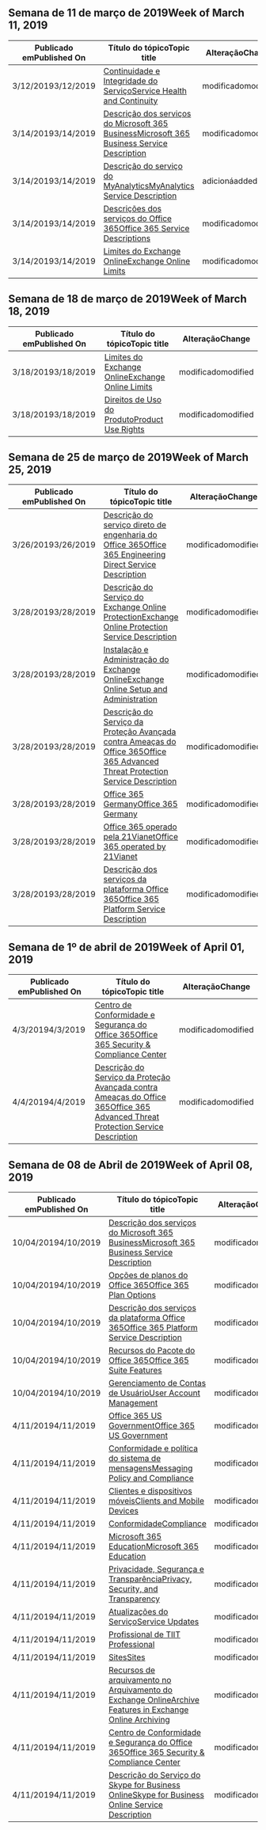 <!-- This file is generated automatically each week. Changes made to this file will be overwritten.-->




## <a name="week-of-march-11-2019"></a><span data-ttu-id="b6b10-101">Semana de 11 de março de 2019</span><span class="sxs-lookup"><span data-stu-id="b6b10-101">Week of March 11, 2019</span></span>


| <span data-ttu-id="b6b10-102">Publicado em</span><span class="sxs-lookup"><span data-stu-id="b6b10-102">Published On</span></span> |<span data-ttu-id="b6b10-103">Título do tópico</span><span class="sxs-lookup"><span data-stu-id="b6b10-103">Topic title</span></span> | <span data-ttu-id="b6b10-104">Alteração</span><span class="sxs-lookup"><span data-stu-id="b6b10-104">Change</span></span> |
|------|------------|--------|
| <span data-ttu-id="b6b10-105">3/12/2019</span><span class="sxs-lookup"><span data-stu-id="b6b10-105">3/12/2019</span></span> | [<span data-ttu-id="b6b10-106">Continuidade e Integridade do Serviço</span><span class="sxs-lookup"><span data-stu-id="b6b10-106">Service Health and Continuity</span></span>](/Office365/ServiceDescriptions/office-365-platform-service-description/service-health-and-continuity) | <span data-ttu-id="b6b10-107">modificado</span><span class="sxs-lookup"><span data-stu-id="b6b10-107">modified</span></span> |
| <span data-ttu-id="b6b10-108">3/14/2019</span><span class="sxs-lookup"><span data-stu-id="b6b10-108">3/14/2019</span></span> | [<span data-ttu-id="b6b10-109">Descrição dos serviços do Microsoft 365 Business</span><span class="sxs-lookup"><span data-stu-id="b6b10-109">Microsoft 365 Business Service Description</span></span>](/Office365/ServiceDescriptions/microsoft-365-business-service-description) | <span data-ttu-id="b6b10-110">modificado</span><span class="sxs-lookup"><span data-stu-id="b6b10-110">modified</span></span> |
| <span data-ttu-id="b6b10-111">3/14/2019</span><span class="sxs-lookup"><span data-stu-id="b6b10-111">3/14/2019</span></span> | [<span data-ttu-id="b6b10-112">Descrição do serviço do MyAnalytics</span><span class="sxs-lookup"><span data-stu-id="b6b10-112">MyAnalytics Service Description</span></span>](/Office365/ServiceDescriptions/mya-service-description) | <span data-ttu-id="b6b10-113">adicioná</span><span class="sxs-lookup"><span data-stu-id="b6b10-113">added</span></span> |
| <span data-ttu-id="b6b10-114">3/14/2019</span><span class="sxs-lookup"><span data-stu-id="b6b10-114">3/14/2019</span></span> | [<span data-ttu-id="b6b10-115">Descrições dos serviços do Office 365</span><span class="sxs-lookup"><span data-stu-id="b6b10-115">Office 365 Service Descriptions </span></span>](/Office365/ServiceDescriptions/office-365-service-descriptions-technet-library) | <span data-ttu-id="b6b10-116">modificado</span><span class="sxs-lookup"><span data-stu-id="b6b10-116">modified</span></span> |
| <span data-ttu-id="b6b10-117">3/14/2019</span><span class="sxs-lookup"><span data-stu-id="b6b10-117">3/14/2019</span></span> | [<span data-ttu-id="b6b10-118">Limites do Exchange Online</span><span class="sxs-lookup"><span data-stu-id="b6b10-118">Exchange Online Limits</span></span>](/Office365/ServiceDescriptions/exchange-online-service-description/exchange-online-limits) | <span data-ttu-id="b6b10-119">modificado</span><span class="sxs-lookup"><span data-stu-id="b6b10-119">modified</span></span> |


## <a name="week-of-march-18-2019"></a><span data-ttu-id="b6b10-120">Semana de 18 de março de 2019</span><span class="sxs-lookup"><span data-stu-id="b6b10-120">Week of March 18, 2019</span></span>


| <span data-ttu-id="b6b10-121">Publicado em</span><span class="sxs-lookup"><span data-stu-id="b6b10-121">Published On</span></span> |<span data-ttu-id="b6b10-122">Título do tópico</span><span class="sxs-lookup"><span data-stu-id="b6b10-122">Topic title</span></span> | <span data-ttu-id="b6b10-123">Alteração</span><span class="sxs-lookup"><span data-stu-id="b6b10-123">Change</span></span> |
|------|------------|--------|
| <span data-ttu-id="b6b10-124">3/18/2019</span><span class="sxs-lookup"><span data-stu-id="b6b10-124">3/18/2019</span></span> | [<span data-ttu-id="b6b10-125">Limites do Exchange Online</span><span class="sxs-lookup"><span data-stu-id="b6b10-125">Exchange Online Limits</span></span>](/Office365/ServiceDescriptions/exchange-online-service-description/exchange-online-limits) | <span data-ttu-id="b6b10-126">modificado</span><span class="sxs-lookup"><span data-stu-id="b6b10-126">modified</span></span> |
| <span data-ttu-id="b6b10-127">3/18/2019</span><span class="sxs-lookup"><span data-stu-id="b6b10-127">3/18/2019</span></span> | [<span data-ttu-id="b6b10-128">Direitos de Uso do Produto</span><span class="sxs-lookup"><span data-stu-id="b6b10-128">Product Use Rights</span></span>](/Office365/ServiceDescriptions/office-365-platform-service-description/product-use-rights) | <span data-ttu-id="b6b10-129">modificado</span><span class="sxs-lookup"><span data-stu-id="b6b10-129">modified</span></span> |


## <a name="week-of-march-25-2019"></a><span data-ttu-id="b6b10-130">Semana de 25 de março de 2019</span><span class="sxs-lookup"><span data-stu-id="b6b10-130">Week of March 25, 2019</span></span>


| <span data-ttu-id="b6b10-131">Publicado em</span><span class="sxs-lookup"><span data-stu-id="b6b10-131">Published On</span></span> |<span data-ttu-id="b6b10-132">Título do tópico</span><span class="sxs-lookup"><span data-stu-id="b6b10-132">Topic title</span></span> | <span data-ttu-id="b6b10-133">Alteração</span><span class="sxs-lookup"><span data-stu-id="b6b10-133">Change</span></span> |
|------|------------|--------|
| <span data-ttu-id="b6b10-134">3/26/2019</span><span class="sxs-lookup"><span data-stu-id="b6b10-134">3/26/2019</span></span> | [<span data-ttu-id="b6b10-135">Descrição do serviço direto de engenharia do Office 365</span><span class="sxs-lookup"><span data-stu-id="b6b10-135">Office 365 Engineering Direct Service Description</span></span>](/Office365/ServiceDescriptions/office-365-engineering-direct-service-description) | <span data-ttu-id="b6b10-136">modificado</span><span class="sxs-lookup"><span data-stu-id="b6b10-136">modified</span></span> |
| <span data-ttu-id="b6b10-137">3/28/2019</span><span class="sxs-lookup"><span data-stu-id="b6b10-137">3/28/2019</span></span> | [<span data-ttu-id="b6b10-138">Descrição do Serviço do Exchange Online Protection</span><span class="sxs-lookup"><span data-stu-id="b6b10-138">Exchange Online Protection Service Description</span></span>](/Office365/ServiceDescriptions/exchange-online-protection-service-description/exchange-online-protection-service-description) | <span data-ttu-id="b6b10-139">modificado</span><span class="sxs-lookup"><span data-stu-id="b6b10-139">modified</span></span> |
| <span data-ttu-id="b6b10-140">3/28/2019</span><span class="sxs-lookup"><span data-stu-id="b6b10-140">3/28/2019</span></span> | [<span data-ttu-id="b6b10-141">Instalação e Administração do Exchange Online</span><span class="sxs-lookup"><span data-stu-id="b6b10-141">Exchange Online Setup and Administration</span></span>](/Office365/ServiceDescriptions/exchange-online-service-description/exchange-online-setup-and-administration) | <span data-ttu-id="b6b10-142">modificado</span><span class="sxs-lookup"><span data-stu-id="b6b10-142">modified</span></span> |
| <span data-ttu-id="b6b10-143">3/28/2019</span><span class="sxs-lookup"><span data-stu-id="b6b10-143">3/28/2019</span></span> | [<span data-ttu-id="b6b10-144">Descrição do Serviço da Proteção Avançada contra Ameaças do Office 365</span><span class="sxs-lookup"><span data-stu-id="b6b10-144">Office 365 Advanced Threat Protection Service Description</span></span>](/Office365/ServiceDescriptions/office-365-advanced-threat-protection-service-description) | <span data-ttu-id="b6b10-145">modificado</span><span class="sxs-lookup"><span data-stu-id="b6b10-145">modified</span></span> |
| <span data-ttu-id="b6b10-146">3/28/2019</span><span class="sxs-lookup"><span data-stu-id="b6b10-146">3/28/2019</span></span> | [<span data-ttu-id="b6b10-147">Office 365 Germany</span><span class="sxs-lookup"><span data-stu-id="b6b10-147">Office 365 Germany</span></span>](/Office365/ServiceDescriptions/office-365-platform-service-description/office-365-germany) | <span data-ttu-id="b6b10-148">modificado</span><span class="sxs-lookup"><span data-stu-id="b6b10-148">modified</span></span> |
| <span data-ttu-id="b6b10-149">3/28/2019</span><span class="sxs-lookup"><span data-stu-id="b6b10-149">3/28/2019</span></span> | [<span data-ttu-id="b6b10-150">Office 365 operado pela 21Vianet</span><span class="sxs-lookup"><span data-stu-id="b6b10-150">Office 365 operated by 21Vianet</span></span>](/Office365/ServiceDescriptions/office-365-platform-service-description/office-365-operated-by-21vianet) | <span data-ttu-id="b6b10-151">modificado</span><span class="sxs-lookup"><span data-stu-id="b6b10-151">modified</span></span> |
| <span data-ttu-id="b6b10-152">3/28/2019</span><span class="sxs-lookup"><span data-stu-id="b6b10-152">3/28/2019</span></span> | [<span data-ttu-id="b6b10-153">Descrição dos serviços da plataforma Office 365</span><span class="sxs-lookup"><span data-stu-id="b6b10-153">Office 365 Platform Service Description</span></span>](/Office365/ServiceDescriptions/office-365-platform-service-description/office-365-platform-service-description) | <span data-ttu-id="b6b10-154">modificado</span><span class="sxs-lookup"><span data-stu-id="b6b10-154">modified</span></span> |


## <a name="week-of-april-01-2019"></a><span data-ttu-id="b6b10-155">Semana de 1º de abril de 2019</span><span class="sxs-lookup"><span data-stu-id="b6b10-155">Week of April 01, 2019</span></span>


| <span data-ttu-id="b6b10-156">Publicado em</span><span class="sxs-lookup"><span data-stu-id="b6b10-156">Published On</span></span> |<span data-ttu-id="b6b10-157">Título do tópico</span><span class="sxs-lookup"><span data-stu-id="b6b10-157">Topic title</span></span> | <span data-ttu-id="b6b10-158">Alteração</span><span class="sxs-lookup"><span data-stu-id="b6b10-158">Change</span></span> |
|------|------------|--------|
| <span data-ttu-id="b6b10-159">4/3/2019</span><span class="sxs-lookup"><span data-stu-id="b6b10-159">4/3/2019</span></span> | [<span data-ttu-id="b6b10-160">Centro de Conformidade e Segurança do Office 365</span><span class="sxs-lookup"><span data-stu-id="b6b10-160">Office 365 Security & Compliance Center</span></span>](/Office365/ServiceDescriptions/office-365-platform-service-description/office-365-securitycompliance-center) | <span data-ttu-id="b6b10-161">modificado</span><span class="sxs-lookup"><span data-stu-id="b6b10-161">modified</span></span> |
| <span data-ttu-id="b6b10-162">4/4/2019</span><span class="sxs-lookup"><span data-stu-id="b6b10-162">4/4/2019</span></span> | [<span data-ttu-id="b6b10-163">Descrição do Serviço da Proteção Avançada contra Ameaças do Office 365</span><span class="sxs-lookup"><span data-stu-id="b6b10-163">Office 365 Advanced Threat Protection Service Description</span></span>](/Office365/ServiceDescriptions/office-365-advanced-threat-protection-service-description) | <span data-ttu-id="b6b10-164">modificado</span><span class="sxs-lookup"><span data-stu-id="b6b10-164">modified</span></span> |


## <a name="week-of-april-08-2019"></a><span data-ttu-id="b6b10-165">Semana de 08 de Abril de 2019</span><span class="sxs-lookup"><span data-stu-id="b6b10-165">Week of April 08, 2019</span></span>


| <span data-ttu-id="b6b10-166">Publicado em</span><span class="sxs-lookup"><span data-stu-id="b6b10-166">Published On</span></span> |<span data-ttu-id="b6b10-167">Título do tópico</span><span class="sxs-lookup"><span data-stu-id="b6b10-167">Topic title</span></span> | <span data-ttu-id="b6b10-168">Alteração</span><span class="sxs-lookup"><span data-stu-id="b6b10-168">Change</span></span> |
|------|------------|--------|
| <span data-ttu-id="b6b10-169">10/04/2019</span><span class="sxs-lookup"><span data-stu-id="b6b10-169">4/10/2019</span></span> | [<span data-ttu-id="b6b10-170">Descrição dos serviços do Microsoft 365 Business</span><span class="sxs-lookup"><span data-stu-id="b6b10-170">Microsoft 365 Business Service Description</span></span>](/Office365/ServiceDescriptions/microsoft-365-business-service-description) | <span data-ttu-id="b6b10-171">modificado</span><span class="sxs-lookup"><span data-stu-id="b6b10-171">modified</span></span> |
| <span data-ttu-id="b6b10-172">10/04/2019</span><span class="sxs-lookup"><span data-stu-id="b6b10-172">4/10/2019</span></span> | [<span data-ttu-id="b6b10-173">Opções de planos do Office 365</span><span class="sxs-lookup"><span data-stu-id="b6b10-173">Office 365 Plan Options</span></span>](/Office365/ServiceDescriptions/office-365-platform-service-description/office-365-plan-options) | <span data-ttu-id="b6b10-174">modificado</span><span class="sxs-lookup"><span data-stu-id="b6b10-174">modified</span></span> |
| <span data-ttu-id="b6b10-175">10/04/2019</span><span class="sxs-lookup"><span data-stu-id="b6b10-175">4/10/2019</span></span> | [<span data-ttu-id="b6b10-176">Descrição dos serviços da plataforma Office 365</span><span class="sxs-lookup"><span data-stu-id="b6b10-176">Office 365 Platform Service Description</span></span>](/Office365/ServiceDescriptions/office-365-platform-service-description/office-365-platform-service-description) | <span data-ttu-id="b6b10-177">modificado</span><span class="sxs-lookup"><span data-stu-id="b6b10-177">modified</span></span> |
| <span data-ttu-id="b6b10-178">10/04/2019</span><span class="sxs-lookup"><span data-stu-id="b6b10-178">4/10/2019</span></span> | [<span data-ttu-id="b6b10-179">Recursos do Pacote do Office 365</span><span class="sxs-lookup"><span data-stu-id="b6b10-179">Office 365 Suite Features</span></span>](/Office365/ServiceDescriptions/office-365-platform-service-description/office-365-suite-features) | <span data-ttu-id="b6b10-180">modificado</span><span class="sxs-lookup"><span data-stu-id="b6b10-180">modified</span></span> |
| <span data-ttu-id="b6b10-181">10/04/2019</span><span class="sxs-lookup"><span data-stu-id="b6b10-181">4/10/2019</span></span> | [<span data-ttu-id="b6b10-182">Gerenciamento de Contas de Usuário</span><span class="sxs-lookup"><span data-stu-id="b6b10-182">User Account Management</span></span>](/Office365/ServiceDescriptions/office-365-platform-service-description/user-account-management) | <span data-ttu-id="b6b10-183">modificado</span><span class="sxs-lookup"><span data-stu-id="b6b10-183">modified</span></span> |
| <span data-ttu-id="b6b10-184">4/11/2019</span><span class="sxs-lookup"><span data-stu-id="b6b10-184">4/11/2019</span></span> | [<span data-ttu-id="b6b10-185">Office 365 US Government</span><span class="sxs-lookup"><span data-stu-id="b6b10-185">Office 365 US Government</span></span>](/Office365/ServiceDescriptions/office-365-platform-service-description/office-365-us-government/office-365-us-government) | <span data-ttu-id="b6b10-186">modificado</span><span class="sxs-lookup"><span data-stu-id="b6b10-186">modified</span></span> |
| <span data-ttu-id="b6b10-187">4/11/2019</span><span class="sxs-lookup"><span data-stu-id="b6b10-187">4/11/2019</span></span> | [<span data-ttu-id="b6b10-188">Conformidade e política do sistema de mensagens</span><span class="sxs-lookup"><span data-stu-id="b6b10-188">Messaging Policy and Compliance</span></span>](/Office365/ServiceDescriptions/exchange-online-protection-service-description/messaging-policy-and-compliance-servicedesc) | <span data-ttu-id="b6b10-189">modificado</span><span class="sxs-lookup"><span data-stu-id="b6b10-189">modified</span></span> |
| <span data-ttu-id="b6b10-190">4/11/2019</span><span class="sxs-lookup"><span data-stu-id="b6b10-190">4/11/2019</span></span> | [<span data-ttu-id="b6b10-191">Clientes e dispositivos móveis</span><span class="sxs-lookup"><span data-stu-id="b6b10-191">Clients and Mobile Devices</span></span>](/Office365/ServiceDescriptions/exchange-online-service-description/clients-and-mobile-devices) | <span data-ttu-id="b6b10-192">modificado</span><span class="sxs-lookup"><span data-stu-id="b6b10-192">modified</span></span> |
| <span data-ttu-id="b6b10-193">4/11/2019</span><span class="sxs-lookup"><span data-stu-id="b6b10-193">4/11/2019</span></span> | [<span data-ttu-id="b6b10-194">Conformidade</span><span class="sxs-lookup"><span data-stu-id="b6b10-194">Compliance</span></span>](/Office365/ServiceDescriptions/office-365-platform-service-description/compliance-servicedesc) | <span data-ttu-id="b6b10-195">modificado</span><span class="sxs-lookup"><span data-stu-id="b6b10-195">modified</span></span> |
| <span data-ttu-id="b6b10-196">4/11/2019</span><span class="sxs-lookup"><span data-stu-id="b6b10-196">4/11/2019</span></span> | [<span data-ttu-id="b6b10-197">Microsoft 365 Education</span><span class="sxs-lookup"><span data-stu-id="b6b10-197">Microsoft 365 Education</span></span>](/Office365/ServiceDescriptions/office-365-platform-service-description/microsoft-365-education) | <span data-ttu-id="b6b10-198">modificado</span><span class="sxs-lookup"><span data-stu-id="b6b10-198">modified</span></span> |
| <span data-ttu-id="b6b10-199">4/11/2019</span><span class="sxs-lookup"><span data-stu-id="b6b10-199">4/11/2019</span></span> | [<span data-ttu-id="b6b10-200">Privacidade, Segurança e Transparência</span><span class="sxs-lookup"><span data-stu-id="b6b10-200">Privacy, Security, and Transparency</span></span>](/Office365/ServiceDescriptions/office-365-platform-service-description/privacy-security-and-transparency) | <span data-ttu-id="b6b10-201">modificado</span><span class="sxs-lookup"><span data-stu-id="b6b10-201">modified</span></span> |
| <span data-ttu-id="b6b10-202">4/11/2019</span><span class="sxs-lookup"><span data-stu-id="b6b10-202">4/11/2019</span></span> | [<span data-ttu-id="b6b10-203">Atualizações do Serviço</span><span class="sxs-lookup"><span data-stu-id="b6b10-203">Service Updates</span></span>](/Office365/ServiceDescriptions/office-365-platform-service-description/service-updates) | <span data-ttu-id="b6b10-204">modificado</span><span class="sxs-lookup"><span data-stu-id="b6b10-204">modified</span></span> |
| <span data-ttu-id="b6b10-205">4/11/2019</span><span class="sxs-lookup"><span data-stu-id="b6b10-205">4/11/2019</span></span> | [<span data-ttu-id="b6b10-206">Profissional de TI</span><span class="sxs-lookup"><span data-stu-id="b6b10-206">IT Professional</span></span>](/Office365/ServiceDescriptions/sharepoint-online-service-description/it-professional) | <span data-ttu-id="b6b10-207">modificado</span><span class="sxs-lookup"><span data-stu-id="b6b10-207">modified</span></span> |
| <span data-ttu-id="b6b10-208">4/11/2019</span><span class="sxs-lookup"><span data-stu-id="b6b10-208">4/11/2019</span></span> | [<span data-ttu-id="b6b10-209">Sites</span><span class="sxs-lookup"><span data-stu-id="b6b10-209">Sites</span></span>](/Office365/ServiceDescriptions/sharepoint-online-service-description/sites-servicedesc) | <span data-ttu-id="b6b10-210">modificado</span><span class="sxs-lookup"><span data-stu-id="b6b10-210">modified</span></span> |
| <span data-ttu-id="b6b10-211">4/11/2019</span><span class="sxs-lookup"><span data-stu-id="b6b10-211">4/11/2019</span></span> | [<span data-ttu-id="b6b10-212">Recursos de arquivamento no Arquivamento do Exchange Online</span><span class="sxs-lookup"><span data-stu-id="b6b10-212">Archive Features in Exchange Online Archiving</span></span>](/Office365/ServiceDescriptions/exchange-online-archiving-service-description/archive-features) | <span data-ttu-id="b6b10-213">modificado</span><span class="sxs-lookup"><span data-stu-id="b6b10-213">modified</span></span> |
| <span data-ttu-id="b6b10-214">4/11/2019</span><span class="sxs-lookup"><span data-stu-id="b6b10-214">4/11/2019</span></span> | [<span data-ttu-id="b6b10-215">Centro de Conformidade e Segurança do Office 365</span><span class="sxs-lookup"><span data-stu-id="b6b10-215">Office 365 Security & Compliance Center</span></span>](/Office365/ServiceDescriptions/office-365-platform-service-description/office-365-securitycompliance-center) | <span data-ttu-id="b6b10-216">modificado</span><span class="sxs-lookup"><span data-stu-id="b6b10-216">modified</span></span> |
| <span data-ttu-id="b6b10-217">4/11/2019</span><span class="sxs-lookup"><span data-stu-id="b6b10-217">4/11/2019</span></span> | [<span data-ttu-id="b6b10-218">Descrição do Serviço do Skype for Business Online</span><span class="sxs-lookup"><span data-stu-id="b6b10-218">Skype for Business Online Service Description</span></span>](/Office365/ServiceDescriptions/skype-for-business-online-service-description/skype-for-business-online-service-description) | <span data-ttu-id="b6b10-219">modificado</span><span class="sxs-lookup"><span data-stu-id="b6b10-219">modified</span></span> |

